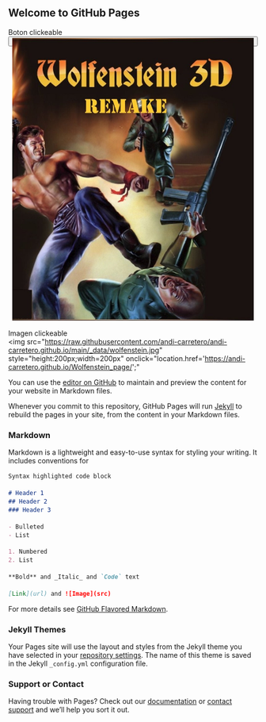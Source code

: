 ## Welcome to GitHub Pages


Boton clickeable<br/>
<button name="wolfensteinButton" 
	style="height:20px;width=20px"
	onclick="location.href='https://andi-carretero.github.io/Wolfenstein_page/';">
	<img src="https://raw.githubusercontent.com/andi-carretero/andi-carretero.github.io/main/_data/wolfenstein.jpg">
</button>

Imagen clickeable<br/>
<img src="https://raw.githubusercontent.com/andi-carretero/andi-carretero.github.io/main/_data/wolfenstein.jpg"
	style="height:200px;width=200px"
	onclick="location.href='https://andi-carretero.github.io/Wolfenstein_page/';"
>

You can use the [editor on GitHub](https://github.com/andi-carretero/andi-carretero.github.io/edit/main/README.md) to maintain and preview the content for your website in Markdown files.

Whenever you commit to this repository, GitHub Pages will run [Jekyll](https://jekyllrb.com/) to rebuild the pages in your site, from the content in your Markdown files.

### Markdown

Markdown is a lightweight and easy-to-use syntax for styling your writing. It includes conventions for

```markdown
Syntax highlighted code block

# Header 1
## Header 2
### Header 3

- Bulleted
- List

1. Numbered
2. List

**Bold** and _Italic_ and `Code` text

[Link](url) and ![Image](src)
```

For more details see [GitHub Flavored Markdown](https://guides.github.com/features/mastering-markdown/).

### Jekyll Themes

Your Pages site will use the layout and styles from the Jekyll theme you have selected in your [repository settings](https://github.com/andi-carretero/andi-carretero.github.io/settings). The name of this theme is saved in the Jekyll `_config.yml` configuration file.

### Support or Contact

Having trouble with Pages? Check out our [documentation](https://docs.github.com/categories/github-pages-basics/) or [contact support](https://support.github.com/contact) and we’ll help you sort it out.
